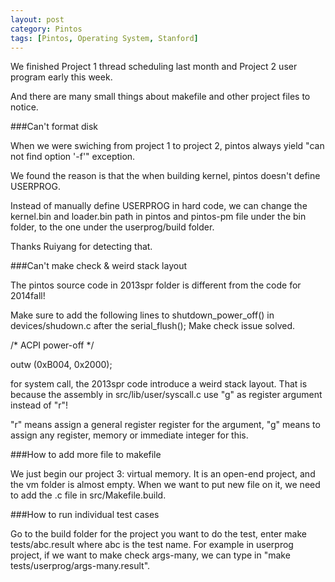 ```yaml
---
layout: post
category: Pintos
tags: [Pintos, Operating System, Stanford]
---
```


We finished Project 1 thread scheduling last month and Project 2 user program early this week.

And there are many small things about makefile and other project files to notice.

###Can't format disk

When we were swiching from project 1 to project 2, pintos always yield "can not find option '-f'" exception. 

We found the reason is that the when building kernel, pintos doesn't define USERPROG.

Instead of manually define USERPROG in hard code, we can change the kernel.bin and loader.bin path in pintos and pintos-pm file under the bin folder, to the one under the userprog/build folder.

Thanks Ruiyang for detecting that.

###Can't make check & weird stack layout

The pintos source code in 2013spr folder is different from the code for 2014fall!

Make sure to add the following lines to shutdown_power_off() in devices/shudown.c after the serial_flush(); Make check issue solved.

/* ACPI power-off */

outw (0xB004, 0x2000);

for system call, the 2013spr code introduce a weird stack layout. That is because the assembly in src/lib/user/syscall.c use "g" as register argument instead of "r"!

"r"  means assign a general register  register for the argument,  "g" means  to assign  any register,  memory  or immediate integer for this.

###How to add more file to makefile

We just begin our project 3: virtual memory. It is an open-end project, and the vm folder is almost empty. When we want to put new file on it, we need to add the .c file in src/Makefile.build.

###How to run individual test cases

Go to the build folder for the project you want to do the test, enter make tests/abc.result where abc is the test name. For example in userprog project, if we want to make check args-many, we can type in 
"make tests/userprog/args-many.result".
